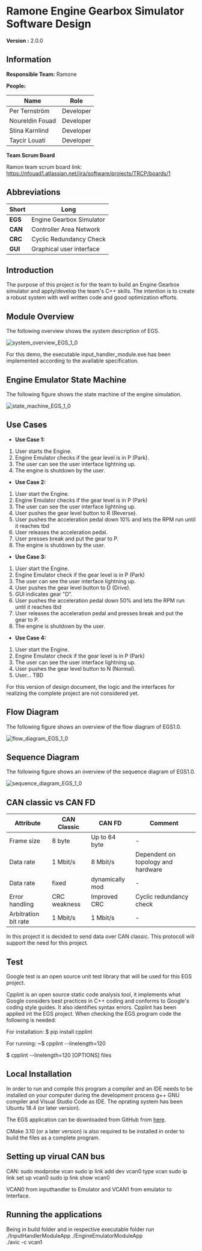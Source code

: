 # Ramone Engine Gearbox Simulator Software Design

**Version :** 2.0.0

## Information

**Responsible Team:** Ramone

**People:**

|Name|Role|
|-|-|
|Per Ternström|Developer|
|Noureldin Fouad|Developer|
|Stina Karnlind|Developer|
|Taycir Louati|Developer|

**Team Scrum Board**

Ramon team scrum board link: https://nfouad1.atlassian.net/jira/software/projects/TRCP/boards/1

## Abbreviations

|Short|Long|
|-|-|
|**EGS**|Engine Gearbox Simulator|
|**CAN**|Controller Area Network| 
|**CRC**|Cyclic Redundancy Check|  
|**GUI**|Graphical user interface|

## Introduction

The purpose of this project is for the team to build an Engine Gearbox simulator and apply/develop the team's C++ skills. The intention is to create a robust system with well written code and good optimization efforts. 

## Module Overview

The following overview shows the system description of EGS. 

![system_overview_EGS_1_0](./documents/system_overview.drawio.svg)

For this demo, the executable input_handler_module.exe has been implemented according to the available specification. 

## Engine Emulator State Machine

The following figure shows the state machine of the engine simulation.

![state_machine_EGS_1_0](./documents/state_machine.drawio.svg)

## Use Cases

* **Use Case 1:** 
1. User starts the Engine. 
2. Engine Emulator checks if the gear level is in P (Park). 
3. The user can see the user interface lightning up.
4. The engine is shutdown by the user.

* **Use Case 2:** 
1. User start the Engine. 
2. Engine Emulator checks if the gear level is in P (Park)
3. The user can see the user interface lightning up. 
4. User pushes the gear level button to R (Reverse). 
5. User pushes the acceleration pedal down 10% and lets the RPM run until it reaches tbd  
6. User releases the acceleration pedal.
7. User presses break and put the gear to P.
8. The engine is shutdown by the user.

* **Use Case 3:** 
1. User start the Engine. 
2. Engine Emulator check if the gear level is in P (Park) 
3. The user can see the user interface lightning up.
4. User pushes the gear level button to D (Drive). 
5. GUI indicates gear "D".
6. User pushes the acceleration pedal down 50% and lets the RPM run until it reaches tbd 
7. User releases the acceleration pedal and presses break and put the gear to P. 
8. The engine is shutdown by the user.

* **Use Case 4:** 
1. User start the Engine. 
2. Engine Emulator check if the gear level is in P (Park)
3. The user can see the user interface lightning up.
4. User pushes the gear level button to N (Normal). 
5. User... TBD

For this version of design document, the logic and the interfaces for realizing the complete project are not considered yet.

## Flow Diagram

The following figure shows an overview of the flow diagram of EGS1.0.

![flow_diagram_EGS_1_0](./documents/flow_chart.png)

## Sequence Diagram

The following figure shows an overview of the sequence diagram of EGS1.0.

![sequence_diagram_EGS_1_0](./documents/sequence_diagram_EGS_1_0.png)

## CAN classic vs CAN FD

|Attribute|CAN Classic|CAN FD|Comment|
|-|-|-|-|
|Frame size |8 byte|Up to 64 byte|-|
|Data rate|1 Mbit/s |8 Mbit/s|Dependent on topology and hardware|
|Data rate|fixed |dynamically mod|-|
|Error handling|CRC weakness|Improved CRC|Cyclic redundancy check|
|Arbitration bit rate|1 Mbit/s |1 Mbit/s|-|

In this project it is decided to send data over CAN classic. This protocoll will support the need for this project.

## Test

Google test is an open source unit test library that will be used for this EGS project.

Cpplint is an open source static code analysis tool, it implements what Google considers best practices in C++ coding and conforms to Google's coding style guides. It also identifies syntax errors. Cpplint has been applied int the EGS project. When checking the EGS program code the following is needed:

For installation:
$ pip install cpplint

For running:
~$ cpplint --linelength=120 <file path>

$ cpplint --linelength=120 [OPTIONS] files
## Local Installation

In order to run and compile this program a compiler and an IDE needs to be installed on your computer during the development process g++ GNU compiler and Visual Studio Code as IDE. The oprating system has been Ubuntu 18.4 (or later version).

The EGS application can be downloaded from GitHub from [here](git@github.com:TaycirLouati/Ramon_Engine_Gearbox_simulator.git).

CMake 3.10 (or a later version) is also required to be installed in order to build the files as a complete program.  

## Setting up virual CAN bus  

CAN:
sudo modprobe vcan
sudo ip link add dev vcan0 type vcan
sudo ip link set up vcan0
sudo ip link show vcan0

VCAN0 from inputhandler to Emulator and  VCAN1 from emulator to Interface.  

## Running the applications  
Being in build folder and in respective executable folder run  
./InputHandlerModuleApp
./EngineEmulatorModuleApp  
./avic -c vcan1  

